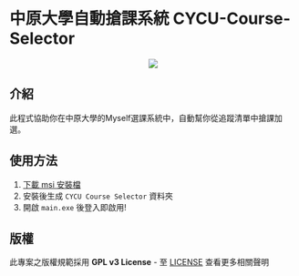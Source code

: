 # 中原大學自動搶課系統 CYCU-Course-Selector
<p align="center">
  <img src="https://i.imgur.com/JNam8d2.png" />
</p>

## 介紹
此程式協助你在中原大學的Myself選課系統中，自動幫你從追蹤清單中搶課加選。
## 使用方法

1. [下載 msi 安裝檔](https://github.com/MO7YW4NG/CYCU-Course-Selector/releases)
2. 安裝後生成 `CYCU Course Selector` 資料夾
3. 開啟 `main.exe` 後登入即啟用!

## 版權
此專案之版權規範採用 **GPL v3 License** - 至 [LICENSE](LICENSE) 查看更多相關聲明
